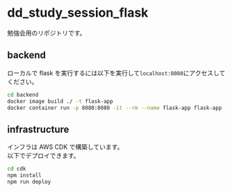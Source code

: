 # dd_study_session_flask

勉強会用のリポジトリです。

## backend

ローカルで flask を実行するには以下を実行して`localhost:8080`にアクセスしてください。

```sh
cd backend
docker image build ./ -t flask-app
docker container run -p 8080:8080 -it --rm --name flask-app flask-app
```

## infrastructure

インフラは AWS CDK で構築しています。  
以下でデプロイできます。

```sh
cd cdk
npm install
npm run deploy
```
